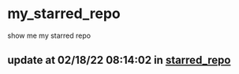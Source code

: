 # my_starred_repo
show me my starred repo

update at 02/18/22 08:14:02 in [starred_repo](./index.html)
---

